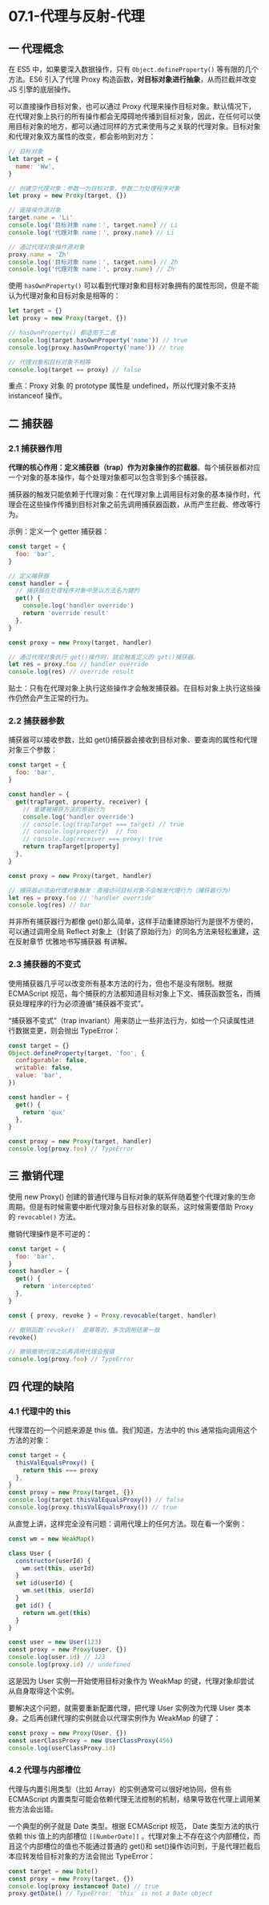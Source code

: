 # 07.1-代理与反射-代理

## 一 代理概念

在 ES5 中，如果要深入数据操作，只有 `Object.defineProperty()` 等有限的几个方法。ES6 引入了代理 Proxy 构造函数，**对目标对象进行抽象**，从而拦截并改变 JS 引擎的底层操作。

可以直接操作目标对象，也可以通过 Proxy 代理来操作目标对象。默认情况下，在代理对象上执行的所有操作都会无障碍地传播到目标对象，因此，在任何可以使用目标对象的地方，都可以通过同样的方式来使用与之关联的代理对象。目标对象和代理对象双方属性的改变，都会影响到对方：

```js
// 目标对象
let target = {
  name: 'Ww',
}

// 创建空代理对象：参数一为目标对象，参数二为处理程序对象
let proxy = new Proxy(target, {})

// 直接操作源对象
target.name = 'Li'
console.log('目标对象 name：', target.name) // Li
console.log('代理对象 name：', proxy.name) // Li

// 通过代理对象操作源对象
proxy.name = 'Zh'
console.log('目标对象 name：', target.name) // Zh
console.log('代理对象 name：', proxy.name) // Zh
```

使用 `hasOwnProperty()` 可以看到代理对象和目标对象拥有的属性形同，但是不能认为代理对象和目标对象是相等的：

```js
let target = {}
let proxy = new Proxy(target, {})

// hasOwnProperty() 都适用于二者
console.log(target.hasOwnProperty('name')) // true
console.log(proxy.hasOwnProperty('name')) // true

// 代理对象和目标对象不相等
console.log(target == proxy) // false
```

重点：Proxy 对象 的 prototype 属性是 undefined，所以代理对象不支持 instanceof 操作。

## 二 捕获器

### 2.1 捕获器作用

**代理的核心作用：定义捕获器（trap）作为对象操作的拦截器**。每个捕获器都对应一个对象的基本操作，每个处理对象都可以包含零到多个捕获器。

捕获器的触发只能依赖于代理对象：在代理对象上调用目标对象的基本操作时，代理会在这些操作传播到目标对象之前先调用捕获器函数，从而产生拦截、修改等行为。

示例：定义一个 getter 捕获器：

```js
const target = {
  foo: 'bar',
}

// 定义捕获器
const handler = {
  // 捕获器在处理程序对象中是以方法名为键的
  get() {
    console.log('handler override')
    return 'override result'
  },
}

const proxy = new Proxy(target, handler)

// 通过代理对象执行 get()操作时，就会触发定义的 get()捕获器。
let res = proxy.foo // handler override
console.log(res) // override result
```

贴士：只有在代理对象上执行这些操作才会触发捕获器。在目标对象上执行这些操作仍然会产生正常的行为。

### 2.2 捕获器参数

捕获器可以接收参数，比如 get()捕获器会接收到目标对象、要查询的属性和代理对象三个参数：

```js
const target = {
  foo: 'bar',
}

const handler = {
  get(trapTarget, property, receiver) {
    // 重建被捕获方法的原始行为
    console.log('handler override')
    // console.log(trapTarget === target) // true
    // console.log(property)  // foo
    // console.log(receiver === proxy) true
    return trapTarget[property]
  },
}

const proxy = new Proxy(target, handler)

// 捕获器必须由代理对象触发：直接访问目标对象不会触发代理行为（捕获器行为）
let res = proxy.foo // 'handler override'
console.log(res) // bar
```

并非所有捕获器行为都像 get()那么简单，这样手动重建原始行为是很不方便的，可以通过调用全局 Reflect 对象上（封装了原始行为）的同名方法来轻松重建，这在反射章节 优雅地书写捕获器 有讲解。

### 2.3 捕获器的不变式

使用捕获器几乎可以改变所有基本方法的行为，但也不是没有限制。根据 ECMAScript 规范，每个捕获的方法都知道目标对象上下文、捕获函数签名，而捕获处理程序的行为必须遵循“捕获器不变式”。

“捕获器不变式”（trap invariant）用来防止一些非法行为，如给一个只读属性进行数据变更，则会抛出 TypeError：

```js
const target = {}
Object.defineProperty(target, 'foo', {
  configurable: false,
  writable: false,
  value: 'bar',
})

const handler = {
  get() {
    return 'qux'
  },
}

const proxy = new Proxy(target, handler)
console.log(proxy.foo) // TypeError
```

## 三 撤销代理

使用 new Proxy() 创建的普通代理与目标对象的联系伴随着整个代理对象的生命周期。但是有时候需要中断代理对象与目标对象的联系，这时候需要借助 Proxy 的 `revocable()` 方法。

撤销代理操作是不可逆的：

```js
const target = {
  foo: 'bar',
}
const handler = {
  get() {
    return 'intercepted'
  },
}

const { proxy, revoke } = Proxy.revocable(target, handler)

// 撤销函数`revoke()` 是幂等的，多次调用结果一致
revoke()

// 撤销撤销代理之后再调用代理会报错
console.log(proxy.foo) // TypeError
```

## 四 代理的缺陷

### 4.1 代理中的 this

代理潜在的一个问题来源是 this 值。我们知道，方法中的 this 通常指向调用这个方法的对象：

```js
const target = {
  thisValEqualsProxy() {
    return this === proxy
  },
}
const proxy = new Proxy(target, {})
console.log(target.thisValEqualsProxy()) // false
console.log(proxy.thisValEqualsProxy()) // true
```

从直觉上讲，这样完全没有问题：调用代理上的任何方法。现在看一个案例：

```js
const wm = new WeakMap()

class User {
  constructor(userId) {
    wm.set(this, userId)
  }
  set id(userId) {
    wm.set(this, userId)
  }
  get id() {
    return wm.get(this)
  }
}

const user = new User(123)
const proxy = new Proxy(user, {})
console.log(user.id) // 123
console.log(proxy.id) // undefined
```

这是因为 User 实例一开始使用目标对象作为 WeakMap 的键，代理对象却尝试从自身取得这个实例。

要解决这个问题，就需要重新配置代理，把代理 User 实例改为代理 User 类本身。之后再创建代理的实例就会以代理实例作为 WeakMap 的键了：

```js
const proxy = new Proxy(User, {})
const userClassProxy = new UserClassProxy(456)
console.log(userClassProxy.id)
```

### 4.2 代理与内部槽位

代理与内置引用类型（比如 Array）的实例通常可以很好地协同，但有些 ECMAScript 内置类型可能会依赖代理无法控制的机制，结果导致在代理上调用某些方法会出错。

一个典型的例子就是 Date 类型。根据 ECMAScript 规范， Date 类型方法的执行依赖 this 值上的内部槽位 `[[NumberDate]]` 。代理对象上不存在这个内部槽位，而且这个内部槽位的值也不能通过普通的 get()和 set()操作访问到，于是代理拦截后本应转发给目标对象的方法会抛出 TypeError：

```js
const target = new Date()
const proxy = new Proxy(target, {})
console.log(proxy instanceof Date) // true
proxy.getDate() // TypeError: 'this' is not a Date object
```
